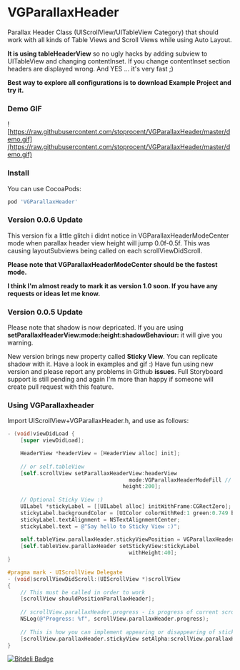 # VGParallaxHeader
Parallax Header Class (UIScrollView/UITableView Category) that should work with all kinds of Table Views and Scroll Views while using Auto Layout.

**It is using tableHeaderView** so no ugly hacks by adding subview to UITableView and changing contentInset.
If you change contentInset section headers are displayed wrong. 
And YES ... it's very fast ;)

**Best way to explore all configurations is to download Example Project and try it.**

### Demo GIF

![https://raw.githubusercontent.com/stoprocent/VGParallaxHeader/master/demo.gif](https://raw.githubusercontent.com/stoprocent/VGParallaxHeader/master/demo.gif)

### Install

You can use CocoaPods:

```ruby
pod 'VGParallaxHeader'
```

### Version 0.0.6 Update

This version fix a little glitch i didnt notice in VGParallaxHeaderModeCenter mode when
parallax header view height will jump 0.0f-0.5f. This was causing layoutSubviews 
being called on each scrollViewDidScroll. 

**Please note that VGParallaxHeaderModeCenter should be the fastest mode.**

**I think I'm almost ready to mark it as version 1.0 soon. If you have any requests or ideas let me know.**

### Version 0.0.5 Update

Please note that shadow is now depricated. If you are using **setParallaxHeaderView:mode:height:shadowBehaviour:** it will give you warning.

New version brings new property called **Sticky View**. You can replicate shadow with it. Have a look in examples and gif :)
Have fun using new version and please report any problems in Github **issues**.
Full Storyboard support is still pending and again I'm more than happy if someone will create pull request with this feature.

### Using VGParallaxheader

Import UIScrollView+VGParallaxHeader.h, and use as follows:

```objective-c
- (void)viewDidLoad {
    [super viewDidLoad];

    HeaderView *headerView = [HeaderView alloc] init];
    
    // or self.tableView
    [self.scrollView setParallaxHeaderView:headerView
                                      mode:VGParallaxHeaderModeFill // For more modes have a look in UIScrollView+VGParallaxHeader.h 
                                    height:200];
                                    
    // Optional Sticky View :)
    UILabel *stickyLabel = [[UILabel alloc] initWithFrame:CGRectZero];
    stickyLabel.backgroundColor = [UIColor colorWithRed:1 green:0.749 blue:0.976 alpha:1];
    stickyLabel.textAlignment = NSTextAlignmentCenter;
    stickyLabel.text = @"Say hello to Sticky View :)";
    
    self.tableView.parallaxHeader.stickyViewPosition = VGParallaxHeaderStickyViewPositionBottom; // VGParallaxHeaderStickyViewPositionTop
    [self.tableView.parallaxHeader setStickyView:stickyLabel
                                      withHeight:40];
}

#pragma mark - UIScrollView Delegate
- (void)scrollViewDidScroll:(UIScrollView *)scrollView
{
    // This must be called in order to work
    [scrollView shouldPositionParallaxHeader];
    
    // scrollView.parallaxHeader.progress - is progress of current scroll
    NSLog(@"Progress: %f", scrollView.parallaxHeader.progress);
    
    // This is how you can implement appearing or disappearing of sticky view
    [scrollView.parallaxHeader.stickyView setAlpha:scrollView.parallaxHeader.progress];
}
```


[![Bitdeli Badge](https://d2weczhvl823v0.cloudfront.net/stoprocent/vgparallaxheader/trend.png)](https://bitdeli.com/free "Bitdeli Badge")

